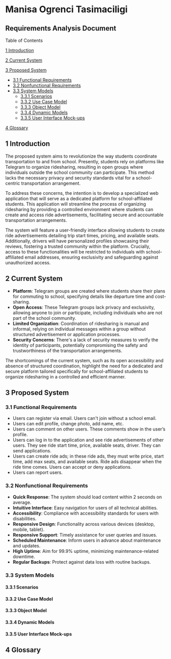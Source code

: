
# Manisa Ogrenci Tasimaciligi

## Requirements Analysis Document

Table of Contents

[1 Introduction](#1-introduction)

[2 Current System](#2-current-system)

[3 Proposed System](#3-proposed-system)

- [3.1 Functional Requirements](#31-functional-requirements)
- [3.2 Nonfunctional Requirements](#32-nonfunctional-requirements)
- [3.3 System Models](#33-system-models)
    - [3.3.1 Scenarios](#331-scenarios)
    - [3.3.2 Use Case Model](#332-use-case-model)
    - [3.3.3 Object Model](#333-object-model)
    - [3.3.4 Dynamic Models](#334-dynamic-models)
    - [3.3.5 User Interface Mock-ups](#335-user-interface-mock-ups)
    
[4 Glossary](#4-glossary)

## 1 Introduction

The proposed system aims to revolutionize the way students coordinate transportation to and from school. Presently, students rely on platforms like Telegram to organize ridesharing, resulting in open groups where individuals outside the school community can participate. This method lacks the necessary privacy and security standards vital for a school-centric transportation arrangement.

To address these concerns, the intention is to develop a specialized web application that will serve as a dedicated platform for school-affiliated students. This application will streamline the process of organizing ridesharing by providing a controlled environment where students can create and access ride advertisements, facilitating secure and accountable transportation arrangements.

The system will feature a user-friendly interface allowing students to create ride advertisements detailing trip start times, pricing, and available seats. Additionally, drivers will have personalized profiles showcasing their reviews, fostering a trusted community within the platform. Crucially, access to these functionalities will be restricted to individuals with school-affiliated email addresses, ensuring exclusivity and safeguarding against unauthorized access.

## 2 Current System

- **Platform**: Telegram groups are created where students share their plans for commuting to school, specifying details like departure time and cost-sharing.
- **Open Access**: These Telegram groups lack privacy and exclusivity, allowing anyone to join or participate, including individuals who are not part of the school community.
- **Limited Organization**: Coordination of ridesharing is manual and informal, relying on individual messages within a group without structured advertisement or application processes.
- **Security Concerns**: There's a lack of security measures to verify the identity of participants, potentially compromising the safety and trustworthiness of the transportation arrangements.

The shortcomings of the current system, such as its open accessibility and absence of structured coordination, highlight the need for a dedicated and secure platform tailored specifically for school-affiliated students to organize ridesharing in a controlled and efficient manner.

## 3 Proposed System

### 3.1 Functional Requirements

- Users can register via email. Users can't join without a school email.
- Users can edit profile, change photo, add name, etc.
- Users can comment on other users. These comments show in the user’s profile.
- Users can log in to the application and see ride advertisements of other users. They see ride start time, price, available seats, driver. They can send applications.
- Users can create ride ads; in these ride ads, they must write price, start time, add max seats, and available seats. Ride ads disappear when the ride time comes. Users can accept or deny applications.
- Users can report users.

### 3.2 Nonfunctional Requirements

- **Quick Response**: The system should load content within 2 seconds on average.
- **Intuitive Interface**: Easy navigation for users of all technical abilities.
- **Accessibility**: Compliance with accessibility standards for users with disabilities.
- **Responsive Design**: Functionality across various devices (desktop, mobile, tablet).
- **Responsive Support**: Timely assistance for user queries and issues.
- **Scheduled Maintenance**: Inform users in advance about maintenance and updates.
- **High Uptime**: Aim for 99.9% uptime, minimizing maintenance-related downtime.
- **Regular Backups**: Protect against data loss with routine backups.

### 3.3 System Models

#### 3.3.1 Scenarios



#### 3.3.2 Use Case Model



#### 3.3.3 Object Model



#### 3.3.4 Dynamic Models



#### 3.3.5 User Interface Mock-ups


## 4 Glossary

